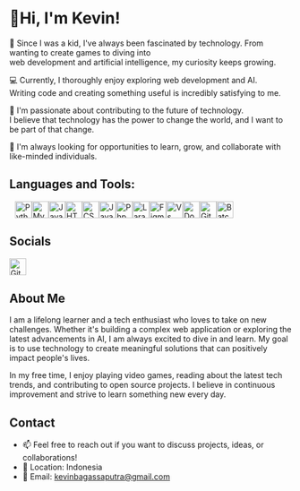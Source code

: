 # 👋Hi, I'm Kevin!



<p align="left">🌟 Since I was a kid, I've always been fascinated by technology. From wanting to create games to diving into<br> web development and artificial intelligence, my curiosity keeps growing.</p>

<p align="left">💻 Currently, I thoroughly enjoy exploring web development and AI.<br> Writing code and creating something useful is incredibly satisfying to me.</p>

<p align="left">🚀 I'm passionate about contributing to the future of technology.<br> I believe that technology has the power to change the world, and I want to be part of that change.</p>

<p align="left">🌱 I'm always looking for opportunities to learn, grow, and collaborate with like-minded individuals.</p>

## Languages and Tools: 
<section style="display: flex; margin: 10px;"> 
<img src="https://raw.githubusercontent.com/danielcranney/readme-generator/main/public/icons/skills/python-colored.svg" alt="Python" width="30"/> 
<img src="https://raw.githubusercontent.com/danielcranney/readme-generator/main/public/icons/skills/mysql-colored.svg" alt="MySQL" width="30"/> 
<img src="https://raw.githubusercontent.com/danielcranney/readme-generator/main/public/icons/skills/java-colored.svg" alt="Java" width="30"/> 
<img src="https://raw.githubusercontent.com/danielcranney/readme-generator/main/public/icons/skills/html5-colored.svg" alt="HTML5" width="30"/> 
<img src="https://raw.githubusercontent.com/danielcranney/readme-generator/main/public/icons/skills/css3-colored.svg" alt="CSS3" width="30"/> 
<img src="https://raw.githubusercontent.com/danielcranney/readme-generator/main/public/icons/skills/javascript-colored.svg" alt="JavaScript" width="30"/> 
<img src="https://raw.githubusercontent.com/danielcranney/readme-generator/main/public/icons/skills/php-colored.svg" alt="Php" width="30"/>

<img src="https://raw.githubusercontent.com/danielcranney/readme-generator/main/public/icons/skills/laravel-colored.svg" alt="Laravel" width="30"/>
<img src="https://raw.githubusercontent.com/danielcranney/readme-generator/main/public/icons/skills/figma-colored.svg" alt="Figma" width="30"/> 
<img src="https://raw.githubusercontent.com/danielcranney/readme-generator/main/public/icons/skills/visualstudiocode-colored.svg" alt="Vs Code" width="30"/>
<img src="https://raw.githubusercontent.com/danielcranney/readme-generator/main/public/icons/skills/docker-colored.svg" alt="Docker" width="30"/>
<img src="https://raw.githubusercontent.com/danielcranney/readme-generator/main/public/icons/skills/git-colored.svg" alt="Git" width="30"/><img src="https://img.icons8.com/color/50/000000/console.png" alt="Batch File" width="30"/>
</section>



## Socials
<img src="https://raw.githubusercontent.com/danielcranney/readme-generator/main/public/icons/socials/github-dark.svg" alt="GitHub" width="30"/>

## About Me
<p align="left">I am a lifelong learner and a tech enthusiast who loves to take on new challenges. Whether it's building a complex web application or exploring the latest advancements in AI, I am always excited to dive in and learn. My goal is to use technology to create meaningful solutions that can positively impact people's lives.</p>

<p align="left">In my free time, I enjoy playing video games, reading about the latest tech trends, and contributing to open source projects. I believe in continuous improvement and strive to learn something new every day.</p>

## Contact
- 📫 Feel free to reach out if you want to discuss projects, ideas, or collaborations!
- 📍 Location: Indonesia
- 📧 Email: [kevinbagassaputra@gmail.com](mailto:kevinbagassaputra@gmail.com)
